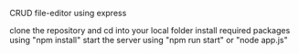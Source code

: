 CRUD file-editor using express

clone the repository and cd into your local folder
install required packages using "npm install"
start the server using "npm run start" or "node app.js"
